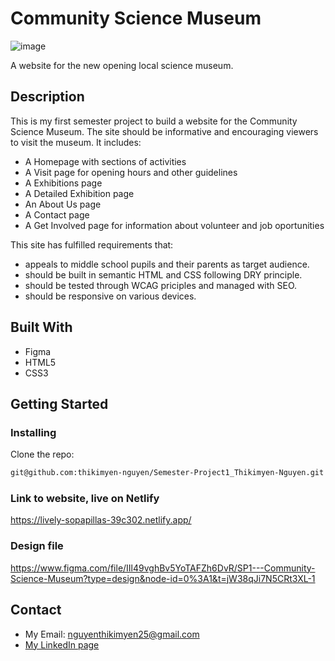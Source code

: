 
# Community Science Museum

![image](http://howareyounorway.no/wp-content/uploads/2023/05/semester-project1.jpg)

A website for the new opening local science museum.

## Description

This is my first semester project to build a website for the Community Science Museum. The site should be informative and encouraging viewers to visit the museum. It includes:
- A Homepage with sections of activities
- A Visit page for opening hours and other guidelines
- A Exhibitions page
- A Detailed Exhibition page
- An About Us page
- A Contact page
- A Get Involved page for information about volunteer and job oportunities

This site has fulfilled requirements that: 

- appeals to middle school pupils and their parents as target audience.
- should be built in semantic HTML and CSS following DRY principle.
- should be tested through WCAG priciples and managed with SEO.
- should be responsive on various devices.

## Built With

- Figma
- HTML5
- CSS3

## Getting Started

### Installing

Clone the repo:

```bash
git@github.com:thikimyen-nguyen/Semester-Project1_Thikimyen-Nguyen.git
```


### Link to website, live on Netlify

https://lively-sopapillas-39c302.netlify.app/

### Design file
https://www.figma.com/file/IIl49vghBv5YoTAFZh6DvR/SP1---Community-Science-Museum?type=design&node-id=0%3A1&t=jW38qJi7N5CRt3XL-1

## Contact

- My Email: nguyenthikimyen25@gmail.com
- [My LinkedIn page](https://www.linkedin.com/in/yen-nguyen-76340440/)




